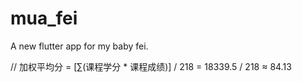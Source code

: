 # mua_fei
A new flutter app for my baby fei.


// 加权平均分 = [∑(课程学分 * 课程成绩)] / 218 = 18339.5 / 218 ≈ 84.13
